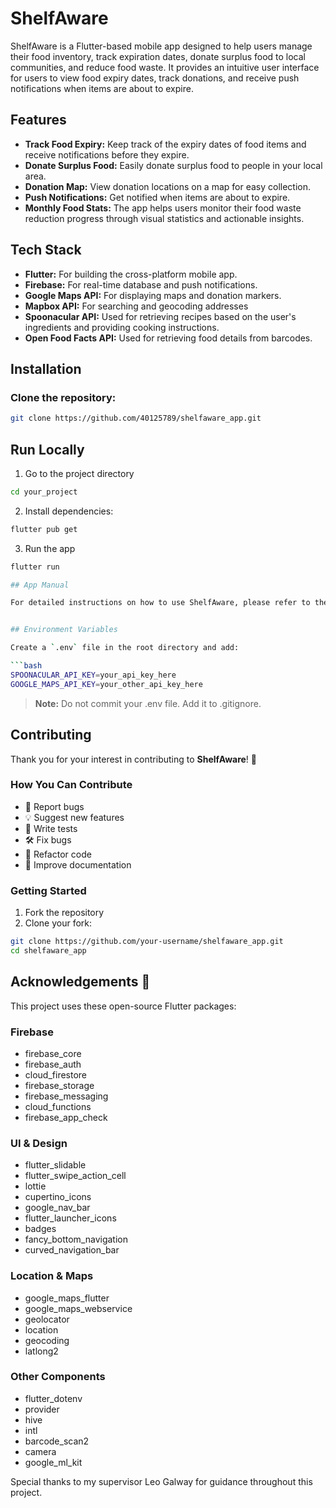 # ShelfAware

ShelfAware is a Flutter-based mobile app designed to help users manage their food inventory, track expiration dates, donate surplus food to local communities, and reduce food waste. It provides an intuitive user interface for users to view food expiry dates, track donations, and receive push notifications when items are about to expire.

## Features

- **Track Food Expiry:** Keep track of the expiry dates of food items and receive notifications before they expire.
- **Donate Surplus Food:** Easily donate surplus food to people in your local area.
- **Donation Map:** View donation locations on a map for easy collection.
- **Push Notifications:** Get notified when items are about to expire.
- **Monthly Food Stats:** The app helps users monitor their food waste reduction progress through visual statistics and actionable insights.

## Tech Stack

- **Flutter:** For building the cross-platform mobile app.
- **Firebase:** For real-time database and push notifications.
- **Google Maps API:** For displaying maps and donation markers.
- **Mapbox API:** For searching and geocoding addresses
- **Spoonacular API:** Used for retrieving recipes based on the user's ingredients and providing cooking instructions.
- **Open Food Facts API:** Used for retrieving food details from barcodes.

## Installation

### Clone the repository:
```bash
git clone https://github.com/40125789/shelfaware_app.git
```

## Run Locally

1. Go to the project directory
```bash
cd your_project
```

2. Install dependencies:
```bash
flutter pub get
```

3. Run the app
```bash
flutter run

## App Manual

For detailed instructions on how to use ShelfAware, please refer to the [User Manual](file:///C:/Users/Smyth/OneDrive/Documents/Dissertation/ShelfAware%20User%20Manual%20(PDF).pdf).


## Environment Variables

Create a `.env` file in the root directory and add:

```bash
SPOONACULAR_API_KEY=your_api_key_here
GOOGLE_MAPS_API_KEY=your_other_api_key_here
```

> **Note:** Do not commit your .env file. Add it to .gitignore.

## Contributing

Thank you for your interest in contributing to **ShelfAware**! 🎉

### How You Can Contribute

- 🐛 Report bugs
- 💡 Suggest new features
- 🧪 Write tests
- 🛠️ Fix bugs
- 🧹 Refactor code
- 📝 Improve documentation

### Getting Started

1. Fork the repository
2. Clone your fork:
```bash
git clone https://github.com/your-username/shelfaware_app.git
cd shelfaware_app
```

## Acknowledgements 🙏

This project uses these open-source Flutter packages:

### Firebase
- firebase_core
- firebase_auth
- cloud_firestore
- firebase_storage
- firebase_messaging
- cloud_functions
- firebase_app_check

### UI & Design
- flutter_slidable
- flutter_swipe_action_cell
- lottie
- cupertino_icons
- google_nav_bar
- flutter_launcher_icons
- badges
- fancy_bottom_navigation
- curved_navigation_bar

### Location & Maps
- google_maps_flutter
- google_maps_webservice
- geolocator
- location
- geocoding
- latlong2

### Other Components
- flutter_dotenv
- provider
- hive
- intl
- barcode_scan2
- camera
- google_ml_kit

Special thanks to my supervisor Leo Galway for guidance throughout this project.
